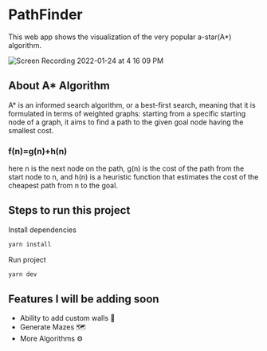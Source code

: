 # PathFinder

This web app shows the visualization of the very popular a-star(A\*) algorithm.


![Screen Recording 2022-01-24 at 4 16 09 PM](https://user-images.githubusercontent.com/51912472/150771585-3ed14250-ce27-4ca8-b52d-10ddab1c6426.gif)



## About A\* Algorithm

A\* is an informed search algorithm, or a best-first search, meaning that it is formulated in terms of weighted graphs: starting from a specific starting node of a graph, it aims to find a path to the given goal node having the smallest cost.

### f(n)=g(n)+h(n)

here n is the next node on the path, g(n) is the cost of the path from the start node to n, and h(n) is a heuristic function that estimates the cost of the cheapest path from n to the goal.

## Steps to run this project

Install dependencies

```bash
yarn install
```

Run project

```bash
yarn dev
```

## Features I will be adding soon

- Ability to add custom walls 🧱
- Generate Mazes 🗺
- More Algorithms ⚙️
